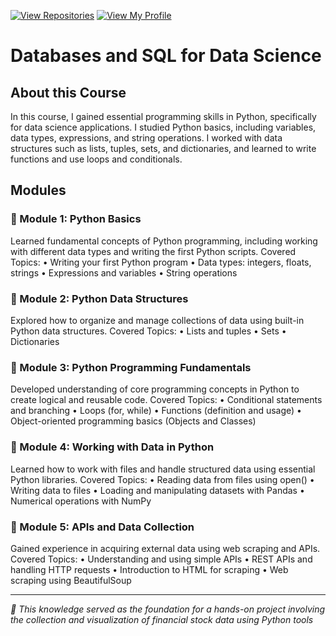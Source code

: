 [![View Repositories](https://img.shields.io/badge/View-My_Repositories-blue?logo=GitHub)](https://github.com/Yulia-Momotyuk?tab=repositories)
[![View My Profile](https://img.shields.io/badge/View-My_Profile-green?logo=GitHub)](https://github.com/Yulia-Momotyuk)
# Databases and SQL for Data Science

## About this Course
In this course, I gained essential programming skills in Python, specifically for data science applications. I studied Python basics, including variables, data types, expressions, and string operations. I worked with data structures such as lists, tuples, sets, and dictionaries, and learned to write functions and use loops and conditionals.

## Modules
### 📗 Module 1: Python Basics
Learned fundamental concepts of Python programming, including working with different data types and writing the first Python scripts.
Covered Topics:
	•	Writing your first Python program
	•	Data types: integers, floats, strings
	•	Expressions and variables
	•	String operations

### 📘 Module 2: Python Data Structures
Explored how to organize and manage collections of data using built-in Python data structures.
Covered Topics:
	•	Lists and tuples
	•	Sets
	•	Dictionaries

### 📙 Module 3: Python Programming Fundamentals
Developed understanding of core programming concepts in Python to create logical and reusable code.
Covered Topics:
	•	Conditional statements and branching
	•	Loops (for, while)
	•	Functions (definition and usage)
	•	Object-oriented programming basics (Objects and Classes)

### 📒 Module 4: Working with Data in Python
Learned how to work with files and handle structured data using essential Python libraries.
Covered Topics:
	•	Reading data from files using open()
	•	Writing data to files
	•	Loading and manipulating datasets with Pandas
	•	Numerical operations with NumPy
 
 ### 📕 Module 5: APIs and Data Collection
Gained experience in acquiring external data using web scraping and APIs.
Covered Topics:
	•	Understanding and using simple APIs
	•	REST APIs and handling HTTP requests
	•	Introduction to HTML for scraping
	•	Web scraping using BeautifulSoup

___

_🔗 This knowledge served as the foundation for a hands-on project involving the collection and visualization of financial stock data using Python tools_
